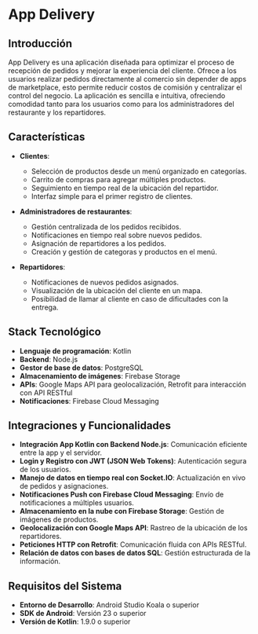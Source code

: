 # App Delivery

## Introducción

App Delivery es una aplicación diseñada para optimizar el proceso de recepción de pedidos y mejorar la experiencia del cliente. 
Ofrece a los usuarios realizar pedidos directamente al comercio sin depender de apps de marketplace, 
esto permite reducir costos de comisión y centralizar el control del negocio. La aplicación es sencilla e intuitiva, ofreciendo comodidad 
tanto para los usuarios como para los administradores del restaurante y los repartidores.

## Características

- **Clientes**:
    - Selección de productos desde un menú organizado en categorías.
    - Carrito de compras para agregar múltiples productos.
    - Seguimiento en tiempo real de la ubicación del repartidor.
    - Interfaz simple para el primer registro de clientes.

- **Administradores de restaurantes**:
    - Gestión centralizada de los pedidos recibidos.
    - Notificaciones en tiempo real sobre nuevos pedidos.
    - Asignación de repartidores a los pedidos.
    - Creación y gestión de categoras y productos en el menú.

- **Repartidores**:
    - Notificaciones de nuevos pedidos asignados.
    - Visualización de la ubicación del cliente en un mapa.
    - Posibilidad de llamar al cliente en caso de dificultades con la entrega.

## Stack Tecnológico

- **Lenguaje de programación**: Kotlin
- **Backend**: Node.js
- **Gestor de base de datos**: PostgreSQL
- **Almacenamiento de imágenes**: Firebase Storage
- **APIs**: Google Maps API para geolocalización, Retrofit para interacción con API RESTful
- **Notificaciones**: Firebase Cloud Messaging

## Integraciones y Funcionalidades

- **Integración App Kotlin con Backend Node.js**: Comunicación eficiente entre la app y el servidor.
- **Login y Registro con JWT (JSON Web Tokens)**: Autenticación segura de los usuarios.
- **Manejo de datos en tiempo real con Socket.IO**: Actualización en vivo de pedidos y asignaciones.
- **Notificaciones Push con Firebase Cloud Messaging**: Envío de notificaciones a múltiples usuarios.
- **Almacenamiento en la nube con Firebase Storage**: Gestión de imágenes de productos.
- **Geolocalización con Google Maps API**: Rastreo de la ubicación de los repartidores.
- **Peticiones HTTP con Retrofit**: Comunicación fluida con APIs RESTful.
- **Relación de datos con bases de datos SQL**: Gestión estructurada de la información.

## Requisitos del Sistema

- **Entorno de Desarrollo**: Android Studio Koala o superior
- **SDK de Android**: Versión 23 o superior
- **Versión de Kotlin**: 1.9.0 o superior




